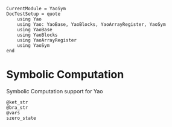 ```@meta
CurrentModule = YaoSym
DocTestSetup = quote
    using Yao
    using Yao: YaoBase, YaoBlocks, YaoArrayRegister, YaoSym
    using YaoBase
    using YaoBlocks
    using YaoArrayRegister
    using YaoSym
end
```

# Symbolic Computation

Symbolic Computation support for Yao

```@docs
@ket_str
@bra_str
@vars
szero_state
```
